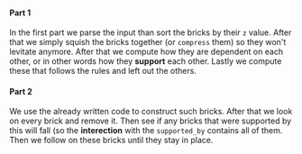 #### Part 1

In the first part we parse the input than sort the bricks by their `z` value. After that we simply squish the bricks together (or `compress` them) so they won't  levitate anymore. After that we compute how they are dependent on each other, or in other words how they **support** each other. Lastly we compute these that follows the rules and left out the others.

#### Part 2

We use the already written code to construct such bricks. After that we look on every brick and remove it. Then see if any bricks that were supported by this will fall (so the **interection** with the `supported_by` contains all of them. Then we follow on these bricks until they stay in place.
